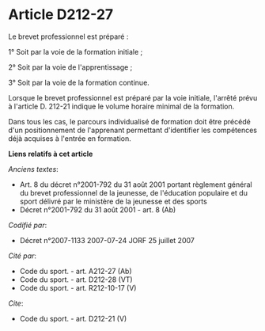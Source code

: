 # Article D212-27

Le brevet professionnel est préparé : 

1° Soit par la voie de la formation initiale ; 

2° Soit par la voie de l'apprentissage ; 

3° Soit par la voie de la formation continue. 

Lorsque le brevet professionnel est préparé par la voie initiale, l'arrêté prévu à l'article D. 212-21 indique le volume
horaire minimal de la formation. 

Dans tous les cas, le parcours individualisé de formation doit être précédé d'un positionnement de l'apprenant permettant
d'identifier les compétences déjà acquises à l'entrée en formation.

**Liens relatifs à cet article**

_Anciens textes_:

  - Art. 8 du décret n°2001-792 du 31 août 2001 portant règlement général du brevet professionnel de la jeunesse, de l'éducation populaire et du sport délivré par le ministère de la jeunesse et des sports
  - Décret n°2001-792 du 31 août 2001 - art. 8 (Ab)

_Codifié par_:

  - Décret n°2007-1133 2007-07-24 JORF 25 juillet 2007

_Cité par_:

  - Code du sport. - art. A212-27 (Ab)
  - Code du sport. - art. D212-28 (VT)
  - Code du sport. - art. R212-10-17 (V)

_Cite_:

  - Code du sport. - art. D212-21 (V)

